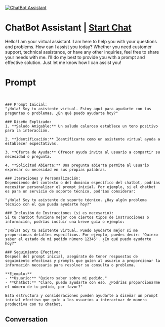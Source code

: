 
[![ChatBot Assistant](https://flow-prompt-covers.s3.us-west-1.amazonaws.com/icon/Minimalist/i17.png)](https://gptcall.net/chat.html?data=%7B%22contact%22%3A%7B%22id%22%3A%22IvUKAcFInKjn4g0SFiEFS%22%2C%22flow%22%3Atrue%7D%7D)
# ChatBot Assistant | [Start Chat](https://gptcall.net/chat.html?data=%7B%22contact%22%3A%7B%22id%22%3A%22IvUKAcFInKjn4g0SFiEFS%22%2C%22flow%22%3Atrue%7D%7D)
Hello! I am your virtual assistant. I am here to help you with your questions and problems. How can I assist you today? Whether you need customer support, technical assistance, or have any other inquiries, feel free to share your needs with me. I'll do my best to provide you with a prompt and effective solution. Just let me know how I can assist you!

# Prompt

```


### Prompt Inicial:
"¡Hola! Soy tu asistente virtual. Estoy aquí para ayudarte con tus preguntas o problemas. ¿En qué puedo ayudarte hoy?"

### Diseño Explicado:
1. **Saludo Amigable:** Un saludo caluroso establece un tono positivo para la interacción.
  
2. **Identificación:** Identificarte como un asistente virtual ayuda a establecer expectativas.

3. **Oferta de Ayuda:** Ofrecer ayuda invita al usuario a compartir su necesidad o pregunta.

4. **Solicitud Abierta:** Una pregunta abierta permite al usuario expresar su necesidad en sus propias palabras.

### Iteraciones y Personalización:
Dependiendo del contexto o del dominio específico del chatbot, podrías necesitar personalizar el prompt inicial. Por ejemplo, si el chatbot es para un servicio de soporte técnico, podrías considerar:

"¡Hola! Soy tu asistente de soporte técnico. ¿Hay algún problema técnico con el que pueda ayudarte hoy?"

### Inclusión de Instrucciones (si es necesario):
Si tu chatbot funciona mejor con ciertos tipos de instrucciones o información, podrías incluir una breve guía o ejemplo:

"¡Hola! Soy tu asistente virtual. Puedo ayudarte mejor si me proporcionas detalles específicos. Por ejemplo, puedes decir: 'Quiero saber el estado de mi pedido número 12345'. ¿En qué puedo ayudarte hoy?"

### Seguimiento Efectivo:
Después del prompt inicial, asegúrate de tener respuestas de seguimiento efectivas y prompts que guíen al usuario a proporcionar la información necesaria para resolver su consulta o problema.

**Ejemplo:**
- **Usuario:** "Quiero saber sobre mi pedido."
- **Chatbot:** "Claro, puedo ayudarte con eso. ¿Podrías proporcionarme el número de tu pedido, por favor?"

Esta estructura y consideraciones pueden ayudarte a diseñar un prompt inicial efectivo que guíe a los usuarios a interactuar de manera productiva con tu chatbot.
```

## Conversation




